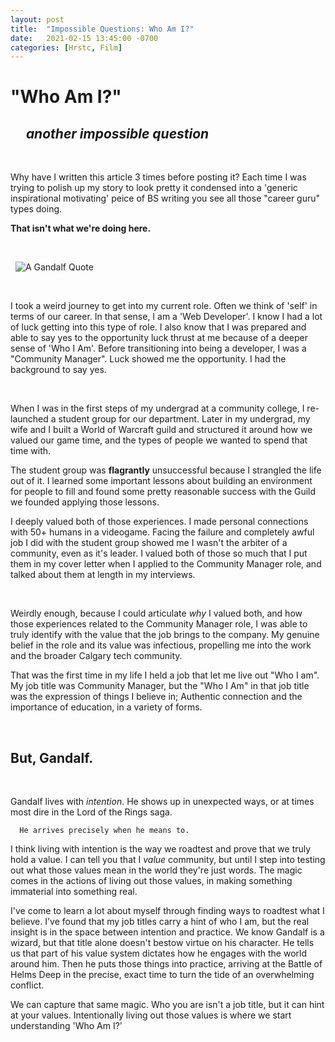 ```yaml
---
layout: post
title:  "Impossible Questions: Who Am I?"
date:   2021-02-15 13:45:00 -0700
categories: [Hrstc, Film]
---
```


# "Who Am I?"
## &nbsp;&nbsp;&nbsp;&nbsp; *another impossible question*

&nbsp;

Why have I written this article 3 times before posting it? Each time I was trying to polish up my story to look pretty it condensed into a 'generic inspirational motivating' peice of BS writing you see all those "career guru" types doing.

**That isn't what we're doing here.**

&nbsp;

&nbsp;
![A Gandalf Quote](https://media.giphy.com/media/HVaHPyE3DUFW/giphy.gif)

&nbsp;

I took a weird journey to get into my current role. Often we think of 'self' in terms of our career. In that sense, I am a 'Web Developer'. I know I had a lot of luck getting into this type of role. I also know that I was prepared and able to say yes to the opportunity luck thrust at me because of a deeper sense of 'Who I Am'. Before transitioning into being a developer, I was a "Community Manager". Luck showed me the opportunity. I had the background to say yes.

&nbsp; 

When I was in the first steps of my undergrad at a community college, I re-launched a student group for our department. Later in my undergrad, my wife and I built a World of Warcraft guild and structured it around how we valued our game time, and the types of people we wanted to spend that time with. 

The student group was **flagrantly** unsuccessful because I strangled the life out of it. I learned some important lessons about building an environment for people to fill and found some pretty reasonable success with the Guild we founded applying those lessons.

I deeply valued both of those experiences. I made personal connections with 50+ humans in a videogame. Facing the failure and completely awful job I did with the student group showed me I wasn't the arbiter of a community, even as it's leader. I valued both of those so much that I put them in my cover letter when I applied to the Community Manager role, and talked about them at length in my interviews.

&nbsp;

Weirdly enough, because I could articulate *why* I valued both, and how those experiences related to the Community Manager role, I was able to truly identify with the value that the job brings to the company. My genuine belief in the role and its value was infectious,  propelling me into the work and the broader Calgary tech community. 

That was the first time in my life I held a job that let me live out "Who I am". My job title was Community Manager, but the "Who I Am" in that job title was the expression of things I believe in; Authentic connection and the importance of education, in a variety of forms. 

&nbsp;

## But, Gandalf.

&nbsp;

Gandalf lives with *intention*. He shows up in unexpected ways, or at times most dire in the Lord of the Rings saga. 


      He arrives precisely when he means to.


I think living with intention is the way we roadtest and prove that we truly hold a value. I can tell you that I *value* community, but until I step into testing out what those values mean in the world they're just words. The magic comes in the actions of living out those values, in making something immaterial into something real. 

I've come to learn a lot about myself through finding ways to roadtest what I believe. I've found that my job titles carry a hint of who I am, but the real insight is in the space between intention and practice. We know Gandalf is a wizard, but that title alone doesn't bestow virtue on his character. He tells us that part of his value system dictates how he engages with the world around him. Then he puts those things into practice, arriving at the Battle of Helms Deep in the precise, exact time to turn the tide of an overwhelming conflict. 

We can capture that same magic. Who you are isn't a job title, but it can hint at your values. Intentionally living out those values is where we start understanding 'Who Am I?' 
